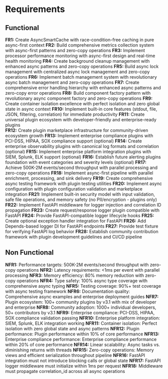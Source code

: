 # Requirements

## Functional

**FR1:** Create AsyncSmartCache with race-condition-free caching in pure async-first context
**FR2:** Build comprehensive metrics collection system with async-first patterns and zero-copy operations
**FR3:** Implement processor performance monitoring with async-first design and real-time health monitoring
**FR4:** Create background cleanup management with enhanced async patterns and zero-copy operations
**FR5:** Build async lock management with centralized async lock management and zero-copy operations
**FR6:** Implement batch management system with revolutionary async batch management and zero-copy operations
**FR7:** Create comprehensive error handling hierarchy with enhanced async patterns and zero-copy error operations
**FR8:** Build component factory pattern with revolutionary async component factory and zero-copy operations
**FR9:** Create container isolation excellence with perfect isolation and zero global state in async context
**FR10:** Implement built-in core features (stdout, file, JSON, filtering, correlation) for immediate productivity
**FR11:** Create universal plugin ecosystem with developer-friendly and enterprise-ready plugins  
**FR12:** Create plugin marketplace infrastructure for community-driven ecosystem growth
**FR13:** Implement enterprise compliance plugins with PCI-DSS, HIPAA, SOX compliance support (optional)
**FR14:** Create enterprise observability plugins with canonical log formats and correlation (optional)
**FR15:** Implement enterprise platform integration plugins with SIEM, Splunk, ELK support (optional)
**FR16:** Establish future alerting plugins foundation with event categories and severity levels (optional)
**FR17:** Achieve 500K-2M events/second throughput with parallel processing and zero-copy operations
**FR18:** Implement async-first pipeline with parallel enrichment, processing, and sink delivery
**FR19:** Create comprehensive async testing framework with plugin testing utilities
**FR20:** Implement async configuration with plugin configuration validation and marketplace integration
**FR21:** Implement built-in security model with input validation, safe file operations, and memory safety (no PII/encryption - plugins only)
**FR22:** Implement FastAPI middleware for logger injection and correlation ID propagation
**FR23:** Create request/response logger plugin compatible with FastAPI
**FR24:** Provide FastAPI-compatible logger lifecycle hooks
**FR25:** Create optional exception handler integration for FastAPI
**FR26:** Add Depends-based logger DI for FastAPI endpoints
**FR27:** Provide test fixture for verifying FastAPI log behavior
**FR28:** Establish community contribution framework with plugin development guidelines and CI/CD pipeline

## Non Functional

**NFR1:** Performance targets: 500K-2M events/second throughput with zero-copy operations
**NFR2:** Latency requirements: <1ms per event with parallel processing
**NFR3:** Memory efficiency: 80% memory reduction with zero-copy operations
**NFR4:** Type safety: 100% async type coverage with comprehensive async typing
**NFR5:** Testing coverage: 90%+ test coverage with async testing framework
**NFR6:** Documentation quality: Comprehensive async examples and enterprise deployment guides
**NFR7:** Plugin ecosystem: 100+ community plugins by v3.1 with mix of developer and enterprise
**NFR8:** Community adoption: 1000+ individual developers, 50+ contributors by v3.1
**NFR9:** Enterprise compliance: PCI-DSS, HIPAA, SOX compliance validation passing
**NFR10:** Enterprise platform integration: SIEM, Splunk, ELK integration working
**NFR11:** Container isolation: Perfect isolation with zero global state and async patterns
**NFR12:** Plugin performance: Plugin performance within 10% of core performance
**NFR13:** Enterprise compliance performance: Enterprise compliance performance within 20% of core performance
**NFR14:** Linear scalability: Async tasks vs. diminishing returns with threads
**NFR15:** Zero-copy operations: Memory views and efficient serialization throughout pipeline
**NFR16:** FastAPI integration must not introduce blocking calls or global state
**NFR17:** FastAPI logger middleware must initialize within 1ms per request
**NFR18:** Middleware must propagate correlation_id across all async operations
